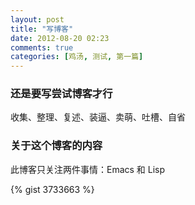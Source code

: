 ```yaml
---
layout: post
title: "写博客"
date: 2012-08-20 02:23
comments: true
categories: [鸡汤, 测试, 第一篇]
---
```



### 还是要写尝试博客才行

收集、整理、复述、装逼、卖萌、吐槽、自省


### 关于这个博客的内容

此博客只关注两件事情：Emacs 和 Lisp

{% gist 3733663 %}
